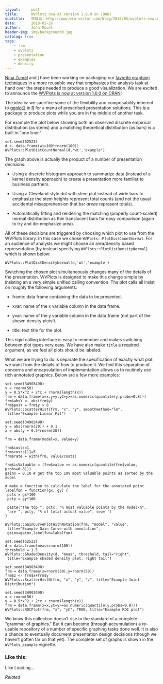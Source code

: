 ```yaml
---
layout:     post
title:      WVPlots now at version 1.0.0 on CRAN!
subtitle:   转载自：http://www.win-vector.com/blog/2018/05/wvplots-now-at-version-1-0-0-on-cran/
date:       2018-05-26
author:     John Mount
header-img: img/background0.jpg
catalog: true
tags:
    - frm
    - wvplots
    - presentation
    - examples
    - density
---
```


[Nina Zumel](http://www.win-vector.com/site/staff/nina-zumel) and [I](http://www.win-vector.com/site/staff/john-mount) have been working on packaging our [favorite graphing techniques](http://www.win-vector.com/blog/2011/12/my-favorite-graphs) in a more reusable way that emphasizes the analysis task at hand over the steps needed to produce a good visualization. We are excited to announce the [WVPlots is now at version 1.0.0 on CRAN](https://CRAN.R-project.org/package=WVPlots)!



The idea is: we sacrifice some of the flexibility and composability inherent to [ggplot2](http://ggplot2.org/.) in [R](https://cran.r-project.org/.) for a menu of prescribed presentation solutions. This is a package to produce plots while you are in the middle of another task.

For example the plot below showing both an observed discrete empirical distribution (as stems) and a matching theoretical distribution (as bars) is a built in "one liner."

```
set.seed(52523)
d <- data.frame(wt=100*rnorm(100))
WVPlots::PlotDistCountNormal(d,'wt','example')
```

The graph above is actually the product of a number of presentation decisions:

- Using a discrete histogram approach to summarize data (instead of a kernel density approach) to create a presentation more familiar to business partners.

- Using a Cleveland style dot with stem plot instead of wide bars to emphasize the stem heights represent total counts (and not the usual accidental misapprehension that bar *areas* represent totals).

- Automatically fitting and rendering the matching (properly count-scaled) normal distribution as thin translucent bars for easy comparison (again to try and de-emphasize area).


All of these decisions are triggered by choosing which plot to use from the WVPlots library. In this case we chose `WVPlots::PlotDistCountNormal`. For an audience of analysts we might choose an area/density based representation (by instead specifying `WVPlots::PlotDistDensityNormal`) which is shown below:

```
WVPlots::PlotDistDensityNormal(d,'wt','example')
```

Switching the chosen plot simultaneously changes many of the details of the presentation. WVPlots is designed to make this change simple by insisting an a very simple unified calling convention. The plot calls all insist on roughly the following arguments:

- frame: data frame containing the data to be presented.

- xvar: name of the x variable column in the data frame.

- yvar: name of the y variable column in the data frame (not part of the shown density plots!).

- title: text title for the plot.


This rigid calling interface is easy to remember and makes switching between plot types very easy. We have also make `title` a required argument, as we feel all plots should be labeled.

What we are trying to do is separate the specification of exactly what plot we want from the details of how to produce it. We find this separation of concerns and encapsulation of implementation allows us to routinely use rich annotated graphics. Below are a few more examples:

```
set.seed(34903490)
x = rnorm(50)
y = 0.5*x^2 + 2*x + rnorm(length(x))
frm = data.frame(x=x,y=y,yC=y>=as.numeric(quantile(y,probs=0.8)))
frm$absY <- abs(frm$y)
frm$posY = frm$y > 0
WVPlots::ScatterHist(frm, "x", "y", smoothmethod="lm", 
 title="Example Linear Fit")
```

```
set.seed(34903490)
y = abs(rnorm(20)) + 0.1
x = abs(y + 0.5*rnorm(20))

frm = data.frame(model=x, value=y)

frm$costs=1
frm$costs[1]=5
frm$rate = with(frm, value/costs)

frm$isValuable = (frm$value >= as.numeric(quantile(frm$value, probs=0.8)))
gainx = 0.10 # get the top 10% most valuable points as sorted by the model

# make a function to calculate the label for the annotated point
labelfun = function(gx, gy) {
 pctx = gx*100
 pcty = gy*100
 
 paste("The top ", pctx, "% most valuable points by the model\n",
 "are ", pcty, "% of total actual value", sep='')
}

WVPlots::GainCurvePlotWithNotation(frm, "model", "value", 
 title="Example Gain Curve with annotation", 
 gainx=gainx,labelfun=labelfun) 
```

```
set.seed(52523)
d = data.frame(meas=rnorm(100))
threshold = 1.5
WVPlots::ShadedDensity(d, "meas", threshold, tail="right", 
 title="Example shaded density plot, right tail")
```

```
set.seed(34903490)
frm = data.frame(x=rnorm(50),y=rnorm(50))
frm$z <- frm$x+frm$y
WVPlots::ScatterHistN(frm, "x", "y", "z", title="Example Joint Distribution")
```

```
set.seed(34903490)
x = rnorm(50)
y = 0.5*x^2 + 2*x + rnorm(length(x))
frm = data.frame(x=x,yC=y>=as.numeric(quantile(y,probs=0.8)))
WVPlots::ROCPlot(frm, "x", "yC", TRUE, title="Example ROC plot")
```

We know this collection doesn’t rise to the standard of a complete "grammar of graphics." But it can become (through accumulation) a re-usable repository of a number of specific graphing tasks done well. It is also a chance to eventually document presentation design decisions (though we haven’t gotten far on that yet). The complete set of graphs is shown in the `WVPlots_example` vignette.

### Like this:

Like Loading...


*Related*

